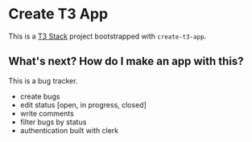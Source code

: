 # Create T3 App

This is a [T3 Stack](https://create.t3.gg/) project bootstrapped with `create-t3-app`.

## What's next? How do I make an app with this?

This is a bug tracker. 

- create bugs
- edit status [open, in progress, closed]
- write comments
- filter bugs by status
- authentication built with clerk
